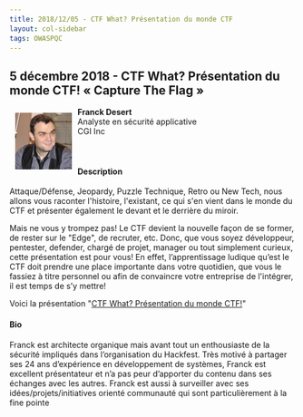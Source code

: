```yaml
---
title: 2018/12/05 - CTF What? Présentation du monde CTF
layout: col-sidebar
tags: OWASPQC
---
```


## 5 décembre 2018 - CTF What? Présentation du monde CTF\! « Capture The Flag »

<img align="left" style="padding: 10px;" width="100px" src="../../assets/images/Franck_Desert.jpg" /> 

**Franck Desert**
<br>Analyste en sécurité applicative
<br>CGI Inc
<br><br><br>

#### Description

Attaque/Défense, Jeopardy, Puzzle Technique, Retro ou New Tech, nous
allons vous raconter l'histoire, l'existant, ce qui s'en vient dans le
monde du CTF et présenter également le devant et le derrière du miroir.

Mais ne vous y trompez pas\! Le CTF devient la nouvelle façon de se
former, de rester sur le "Edge", de recruter, etc. Donc, que vous soyez
développeur, pentester, defender, chargé de projet, manager ou tout
simplement curieux, cette présentation est pour vous\! En effet,
l’apprentissage ludique qu’est le CTF doit prendre une place
importante dans votre quotidien, que vous le fassiez à titre personnel
ou afin de convaincre votre entreprise de l'intégrer, il est temps de
s’y mettre\!

Voici la présentation "[CTF What? Présentation du monde
CTF\!](https://fr.slideshare.net/secret/5MG3Lmv9Rv08AJ)"

#### Bio

Franck est architecte organique mais avant tout un enthousiaste de la
sécurité impliqués dans l’organisation du Hackfest. Très motivé à
partager ses 24 ans d’expérience en développement de systèmes, Franck
est excellent présentateur et n’a pas peur d’apporter du contenu dans
ses échanges avec les autres. Franck est aussi à surveiller avec ses
idées/projets/initiatives orienté communauté qui sont particulièrement
à la fine pointe